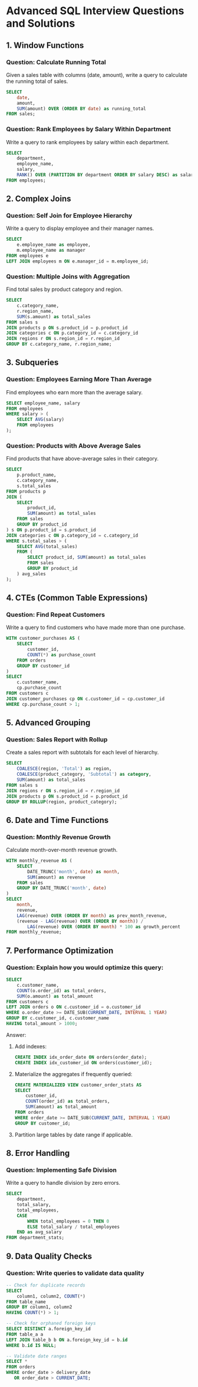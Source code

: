 # Advanced SQL Interview Questions and Solutions

## 1. Window Functions

### Question: Calculate Running Total
Given a sales table with columns (date, amount), write a query to calculate the running total of sales.

```sql
SELECT 
    date,
    amount,
    SUM(amount) OVER (ORDER BY date) as running_total
FROM sales;
```

### Question: Rank Employees by Salary Within Department
Write a query to rank employees by salary within each department.

```sql
SELECT 
    department,
    employee_name,
    salary,
    RANK() OVER (PARTITION BY department ORDER BY salary DESC) as salary_rank
FROM employees;
```

## 2. Complex Joins

### Question: Self Join for Employee Hierarchy
Write a query to display employee and their manager names.

```sql
SELECT 
    e.employee_name as employee,
    m.employee_name as manager
FROM employees e
LEFT JOIN employees m ON e.manager_id = m.employee_id;
```

### Question: Multiple Joins with Aggregation
Find total sales by product category and region.

```sql
SELECT 
    c.category_name,
    r.region_name,
    SUM(s.amount) as total_sales
FROM sales s
JOIN products p ON s.product_id = p.product_id
JOIN categories c ON p.category_id = c.category_id
JOIN regions r ON s.region_id = r.region_id
GROUP BY c.category_name, r.region_name;
```

## 3. Subqueries

### Question: Employees Earning More Than Average
Find employees who earn more than the average salary.

```sql
SELECT employee_name, salary
FROM employees
WHERE salary > (
    SELECT AVG(salary)
    FROM employees
);
```

### Question: Products with Above Average Sales
Find products that have above-average sales in their category.

```sql
SELECT 
    p.product_name,
    c.category_name,
    s.total_sales
FROM products p
JOIN (
    SELECT 
        product_id,
        SUM(amount) as total_sales
    FROM sales
    GROUP BY product_id
) s ON p.product_id = s.product_id
JOIN categories c ON p.category_id = c.category_id
WHERE s.total_sales > (
    SELECT AVG(total_sales)
    FROM (
        SELECT product_id, SUM(amount) as total_sales
        FROM sales
        GROUP BY product_id
    ) avg_sales
);
```

## 4. CTEs (Common Table Expressions)

### Question: Find Repeat Customers
Write a query to find customers who have made more than one purchase.

```sql
WITH customer_purchases AS (
    SELECT 
        customer_id,
        COUNT(*) as purchase_count
    FROM orders
    GROUP BY customer_id
)
SELECT 
    c.customer_name,
    cp.purchase_count
FROM customers c
JOIN customer_purchases cp ON c.customer_id = cp.customer_id
WHERE cp.purchase_count > 1;
```

## 5. Advanced Grouping

### Question: Sales Report with Rollup
Create a sales report with subtotals for each level of hierarchy.

```sql
SELECT 
    COALESCE(region, 'Total') as region,
    COALESCE(product_category, 'Subtotal') as category,
    SUM(amount) as total_sales
FROM sales s
JOIN regions r ON s.region_id = r.region_id
JOIN products p ON s.product_id = p.product_id
GROUP BY ROLLUP(region, product_category);
```

## 6. Date and Time Functions

### Question: Monthly Revenue Growth
Calculate month-over-month revenue growth.

```sql
WITH monthly_revenue AS (
    SELECT 
        DATE_TRUNC('month', date) as month,
        SUM(amount) as revenue
    FROM sales
    GROUP BY DATE_TRUNC('month', date)
)
SELECT 
    month,
    revenue,
    LAG(revenue) OVER (ORDER BY month) as prev_month_revenue,
    (revenue - LAG(revenue) OVER (ORDER BY month)) / 
        LAG(revenue) OVER (ORDER BY month) * 100 as growth_percent
FROM monthly_revenue;
```

## 7. Performance Optimization

### Question: Explain how you would optimize this query:
```sql
SELECT 
    c.customer_name,
    COUNT(o.order_id) as total_orders,
    SUM(o.amount) as total_amount
FROM customers c
LEFT JOIN orders o ON c.customer_id = o.customer_id
WHERE o.order_date >= DATE_SUB(CURRENT_DATE, INTERVAL 1 YEAR)
GROUP BY c.customer_id, c.customer_name
HAVING total_amount > 1000;
```

Answer:
1. Add indexes:
   ```sql
   CREATE INDEX idx_order_date ON orders(order_date);
   CREATE INDEX idx_customer_id ON orders(customer_id);
   ```
2. Materialize the aggregates if frequently queried:
   ```sql
   CREATE MATERIALIZED VIEW customer_order_stats AS
   SELECT 
       customer_id,
       COUNT(order_id) as total_orders,
       SUM(amount) as total_amount
   FROM orders
   WHERE order_date >= DATE_SUB(CURRENT_DATE, INTERVAL 1 YEAR)
   GROUP BY customer_id;
   ```
3. Partition large tables by date range if applicable.

## 8. Error Handling

### Question: Implementing Safe Division
Write a query to handle division by zero errors.

```sql
SELECT 
    department,
    total_salary,
    total_employees,
    CASE 
        WHEN total_employees = 0 THEN 0
        ELSE total_salary / total_employees 
    END as avg_salary
FROM department_stats;
```

## 9. Data Quality Checks

### Question: Write queries to validate data quality

```sql
-- Check for duplicate records
SELECT 
    column1, column2, COUNT(*)
FROM table_name
GROUP BY column1, column2
HAVING COUNT(*) > 1;

-- Check for orphaned foreign keys
SELECT DISTINCT a.foreign_key_id
FROM table_a a
LEFT JOIN table_b b ON a.foreign_key_id = b.id
WHERE b.id IS NULL;

-- Validate date ranges
SELECT *
FROM orders
WHERE order_date > delivery_date
   OR order_date > CURRENT_DATE;
```
